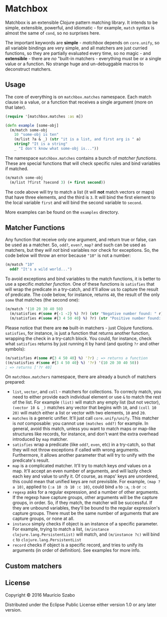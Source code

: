# Matchbox

Matchbox is an extensible Clojure pattern matching library. It intends to be simple, extensible, powerful, and idiomatic - for example, `match` syntax is almost the same of `cond`, so no surprises here.

The important keywords are **simple** - _matchbox_ depends on `core.unify`, so all variable bindings are very simple, and all matchers are just curried functions, so they are partially evaluated every time, so no magic - and **extensible** - there are _no_ "built-in matchers - everything must be or a single value or a function. No strange huge and un-debuggable macros to deconstruct matchers.

## Usage

The core of everything is on `matchbox.matches` namespace. Each match clause is a value, or a function that receives a single argument (more on that later).

```clojure
(require '[matchbox.matches :as m])

(defn example [some-obj]
  (m/match some-obj
    10 "some-obj is ten"
    (m/list ?a & _) (str "it is a list, and first arg is " a)
    string? "It is a string"
    _ "I don't know what some-obj is..."))
```

The namespace `matchbox.matches` contains a bunch of *matcher functions*. These are special functions that will check specific rules and bind variables if matched.

```clojure
(m/match some-obj
  (m/list ?first ?second 3) (+ first second))
```

The code above will try to match a list (it will **not** match vectors or maps) that have three elements, and the third is `3`. It will bind the first element to the local variable `first` and will bind the second variable to `second`.

More examples can be found on the `examples` directory.

## Matcher Functions

Any function that receive only one argument, and return true or false, can be used as a matcher. So, `odd?`, `even?`, `map?` and such can be used as matchers, but they _will not_ bind variables nor check for exceptions. So, the code below will throw an error because `"10"` is not a number:

```clojure
(m/match "10"
  odd? "It's a wild world...")
```

To avoid exceptions and bind variables to the match functions, it is better to use a specific _matcher function_. One of these functions is `satisfies` that will wrap the predicate in a try-catch, and it'll allow us to capture the result of predicate. The code below, for instance, returns `40`, the result of the only `some` that matches (the second one):

```clojure
(m/match '(10 20 30 40 50)
  (m/satisfies #(some #{-1 -2} %) ?r) (str "Negative number found: " r)
  (m/satisfies #(some #{3 4 50 40} %) ?r) (str "Positive number found: " r))
```

Please notice that there are **no** built-in matchers - just Clojure functions. `satisfies`, for instance, is just a function that returns another function, wrapping the check in a try-catch block. You could, for instance, check what `satisfies` returns by just running it by hand (and quoting `?r` and other symbols):

```clojure
(m/satisfies #(some #{3 4 50 40} %) '?r) ; => returns a function
((m/satisfies #(some #{3 4 50 40} %) '?r) '(10 20 30 40 50))
; => returns ['?r 40]
```

On `matchbox.matchers` namespace, there are already a bunch of matchers prepared:

* `list`, `vector`, and `coll` - matchers for collections. To correcly match, you need to either provide each individual element or use `&` to match the rest of the list. For example `(list)` will match any empty list (but not vector), `(vector 10 & _)` matches any vector that begins with `10`, and `(coll 10 20)` will match either a list or vector with two elements, `10` and `20`.
* `matches` is a generic unifier. It'll just call `core.unify/unify`. This matcher is *not* composable: you cannot use `(matches odd?)` for example. In general, avoid this match, unless you want to match maps or map-like structures like records, for instance, and don't want the extra overhead introduced by `map` matcher.
* `satisfies` wrap a predicate (like `odd?`, `even`, etc) in a try-catch, so that they will not throw exceptions if called with wrong arguments. Furthermore, it allows another parameter that will try to unify with the predicate's result.
* `map` is a complicated matcher. It'll try to match keys *and* values on a map. It'll accept an even number of arguments, and will lazily check each key and value to unify it. Of course, as maps' keys are unordered, this could mean that unified keys are not previsible. For example, `(map ?a 10)`, applied to `{:a 10 :b 10 :c 10}`, could bind `a` to `:a`, `:b` or `:c`
* `regexp` asks for a regular expression, and a number of other arguments. If the regexp have capture groups, other arguments will be the capture groups, in order. So, if they match, the matcher will be successful. If they are unbound variables, they'll be bound to the regular expression's capture groups. There must be the same number of arguments that are capture groups, or none at all.
* `instance` simply checks if object is an instance of a specific parameter. For example, trying to match a list, `(m/instance clojure.lang.PersistentList)` will match, and `(m/instance ?c)` will bind `c` to `clojure.lang.PersistentList`
* `record` checks if object is a specific record, and tries to unify its arguments (in order of definition). See examples for more info.

## Custom matchers

## License

Copyright © 2016 Maurício Szabo

Distributed under the Eclipse Public License either version 1.0 or any later version.

